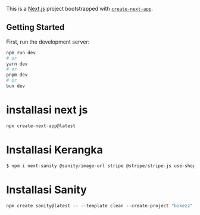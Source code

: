 This is a [Next.js](https://nextjs.org/) project bootstrapped with [`create-next-app`](https://github.com/vercel/next.js/tree/canary/packages/create-next-app).

## Getting Started

First, run the development server:

```bash
npm run dev
# or
yarn dev
# or
pnpm dev
# or
bun dev
```

# installasi next js
``` javascript
npx create-next-app@latest
```

# Installasi Kerangka
``` javascript
$ npm i next-sanity @sanity/image-url stripe @stripe/stripe-js use-shopping-cart swiper react-icons lucide-react
```

# Installasi Sanity
```javascript
npm create sanity@latest -- --template clean --create-project "bikezz" --dataset production
```